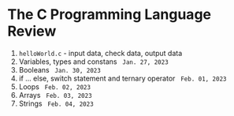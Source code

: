 <h1> The <strong> C </strong> Programming Language Review </h1>
<ol>
 <li><code>helloWorld.c</code> - input data, check data, output data</li>
 <li> Variables, types and constans <code> Jan. 27, 2023 </code> </li>
 <li> Booleans <code> Jan. 30, 2023 </code> </li>
 <li> if ... else, switch statement and ternary operator <code> Feb. 01, 2023 </code> </li>
 <li> Loops <code> Feb. 02, 2023 </code> </li>
 <li> Arrays <code> Feb. 03, 2023 </code> </li>
 <li> Strings <code> Feb. 04, 2023 </code> </li>
</ol> 
